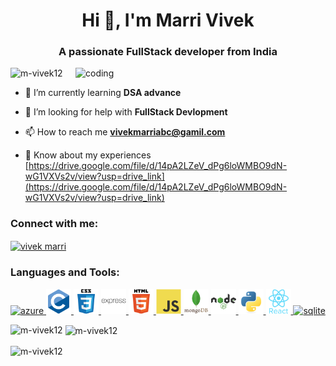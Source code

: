

<h1 align="center">Hi 👋, I'm Marri Vivek</h1>
<h3 align="center">A passionate FullStack developer from India</h3>

<img align="right" alt="coding" width="400" src="https://user-images.githubusercontent.com/55389276/140866485-8fb1c876-9a8f-4d6a-98dc-08c4981eaf70.gif">

<p align="left"> <img src="https://komarev.com/ghpvc/?username=m-vivek12&label=Profile%20views&color=0e75b6&style=flat" alt="m-vivek12" /> </p>

- 🌱 I’m currently learning **DSA advance**

- 🤝 I’m looking for help with **FullStack Devlopment**

- 📫 How to reach me **vivekmarriabc@gamil.com**

- 📄 Know about my experiences [https://drive.google.com/file/d/14pA2LZeV_dPg6loWMBO9dN-wG1VXVs2v/view?usp=drive_link](https://drive.google.com/file/d/14pA2LZeV_dPg6loWMBO9dN-wG1VXVs2v/view?usp=drive_link)

<h3 align="left">Connect with me:</h3>
<p align="left">
<a href="https://linkedin.com/in/vivek marri" target="blank"><img align="center" src="https://raw.githubusercontent.com/rahuldkjain/github-profile-readme-generator/master/src/images/icons/Social/linked-in-alt.svg" alt="vivek marri" height="30" width="40" /></a>
</p>

<h3 align="left">Languages and Tools:</h3>
<p align="left"> <a href="https://azure.microsoft.com/en-in/" target="_blank" rel="noreferrer"> <img src="https://www.vectorlogo.zone/logos/microsoft_azure/microsoft_azure-icon.svg" alt="azure" width="40" height="40"/> </a> <a href="https://www.cprogramming.com/" target="_blank" rel="noreferrer"> <img src="https://raw.githubusercontent.com/devicons/devicon/master/icons/c/c-original.svg" alt="c" width="40" height="40"/> </a> <a href="https://www.w3schools.com/css/" target="_blank" rel="noreferrer"> <img src="https://raw.githubusercontent.com/devicons/devicon/master/icons/css3/css3-original-wordmark.svg" alt="css3" width="40" height="40"/> </a> <a href="https://expressjs.com" target="_blank" rel="noreferrer"> <img src="https://raw.githubusercontent.com/devicons/devicon/master/icons/express/express-original-wordmark.svg" alt="express" width="40" height="40"/> </a> <a href="https://www.w3.org/html/" target="_blank" rel="noreferrer"> <img src="https://raw.githubusercontent.com/devicons/devicon/master/icons/html5/html5-original-wordmark.svg" alt="html5" width="40" height="40"/> </a> <a href="https://developer.mozilla.org/en-US/docs/Web/JavaScript" target="_blank" rel="noreferrer"> <img src="https://raw.githubusercontent.com/devicons/devicon/master/icons/javascript/javascript-original.svg" alt="javascript" width="40" height="40"/> </a> <a href="https://www.mongodb.com/" target="_blank" rel="noreferrer"> <img src="https://raw.githubusercontent.com/devicons/devicon/master/icons/mongodb/mongodb-original-wordmark.svg" alt="mongodb" width="40" height="40"/> </a> <a href="https://nodejs.org" target="_blank" rel="noreferrer"> <img src="https://raw.githubusercontent.com/devicons/devicon/master/icons/nodejs/nodejs-original-wordmark.svg" alt="nodejs" width="40" height="40"/> </a> <a href="https://www.python.org" target="_blank" rel="noreferrer"> <img src="https://raw.githubusercontent.com/devicons/devicon/master/icons/python/python-original.svg" alt="python" width="40" height="40"/> </a> <a href="https://reactjs.org/" target="_blank" rel="noreferrer"> <img src="https://raw.githubusercontent.com/devicons/devicon/master/icons/react/react-original-wordmark.svg" alt="react" width="40" height="40"/> </a> <a href="https://www.sqlite.org/" target="_blank" rel="noreferrer"> <img src="https://www.vectorlogo.zone/logos/sqlite/sqlite-icon.svg" alt="sqlite" width="40" height="40"/> </a> </p>

<p><img align="left" src="https://github-readme-stats.vercel.app/api/top-langs?username=m-vivek12&show_icons=true&locale=en&layout=compact" alt="m-vivek12" /></p>

<p>&nbsp;<img align="center" src="https://github-readme-stats.vercel.app/api?username=m-vivek12&show_icons=true&locale=en" alt="m-vivek12" /></p>

<p><img align="center" src="https://github-readme-streak-stats.herokuapp.com/?user=m-vivek12&" alt="m-vivek12" /></p>
